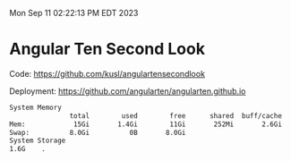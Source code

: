 Mon Sep 11 02:22:13 PM EDT 2023

# Angular Ten Second Look

Code: https://github.com/kusl/angulartensecondlook

Deployment: https://github.com/angularten/angularten.github.io

```bash
System Memory
               total        used        free      shared  buff/cache   available
Mem:            15Gi       1.4Gi        11Gi       252Mi       2.6Gi        13Gi
Swap:          8.0Gi          0B       8.0Gi
System Storage
1.6G	.
```
